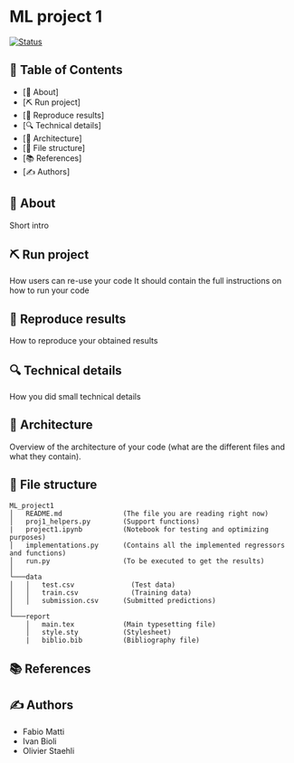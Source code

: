 # ML project 1

[![Status](https://img.shields.io/badge/status-active-success.svg)]()


## 📝 Table of Contents
- [🧐 About]
- [⛏️ Run project]
- [🔁 Reproduce results]
- [🔍 Technical details]
- [📐 Architecture]
- [📂 File structure]
- [📚 References]
- [✍️ Authors]

## 🧐 About
Short intro

## ⛏️ Run project
How users can re-use your code
It should contain the full instructions on how to run your code

## 🔁 Reproduce results
How to reproduce your obtained results

## 🔍 Technical details
How you did small technical details

## 📐 Architecture 
Overview of the architecture of your code (what are the different files and what they contain).

## 📂 File structure

```
ML_project1 
│   README.md               (The file you are reading right now)
│   proj1_helpers.py        (Support functions)
|   project1.ipynb          (Notebook for testing and optimizing purposes)
│   implementations.py      (Contains all the implemented regressors and functions) 
│   run.py                  (To be executed to get the results) 
│
└───data
│   │   test.csv	          (Test data)
│   │   train.csv	          (Training data)
│   │   submission.csv      (Submitted predictions)
│   
└───report
    │   main.tex            (Main typesetting file)
    │   style.sty           (Stylesheet)
    |   biblio.bib          (Bibliography file) 
```

## 📚 References

## ✍️ Authors
- Fabio Matti
- Ivan Bioli
- Olivier Staehli
